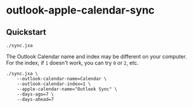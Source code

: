 # outlook-apple-calendar-sync

## Quickstart

```
./sync.jxa
```

The Outlook Calendar name and index may be different on your computer. For the index, if `1` doesn't work, you can try `0` or `2`, etc.

```
./sync.jxa \
    --outlook-calendar-name=Calendar \
    --outlook-calendar-index=1 \
    --apple-calendar-name="Outlook Sync" \
    --days-ago=7 \
    --days-ahead=7
```
